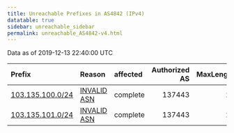 ```yaml
---
title: Unreachable Prefixes in AS4842 (IPv4)
datatable: true
sidebar: unreachable_sidebar
permalink: unreachable_AS4842-v4.html
---
```


Data as of 2019-12-13 22:40:00 UTC


<div class="datatable-begin"></div>

| Prefix                                                     | Reason                                                                                                 | affected   |   Authorized AS |   MaxLength | Anchor                                       |   unreachable /24s |
|:-----------------------------------------------------------|:-------------------------------------------------------------------------------------------------------|:-----------|----------------:|------------:|:---------------------------------------------|-------------------:|
| [103.135.100.0/24](https://stat.ripe.net/103.135.100.0/24) | [INVALID ASN](https://rpki-validator.ripe.net/announcement-preview?asn=AS4842&prefix=103.135.100.0/24) | complete   |          137443 |          23 | [APNIC](unreachable_APNIC_RPKI_Root-v4.html) |                  1 |
| [103.135.101.0/24](https://stat.ripe.net/103.135.101.0/24) | [INVALID ASN](https://rpki-validator.ripe.net/announcement-preview?asn=AS4842&prefix=103.135.101.0/24) | complete   |          137443 |          23 | [APNIC](unreachable_APNIC_RPKI_Root-v4.html) |                  1 |

<div class="datatable-end"></div>